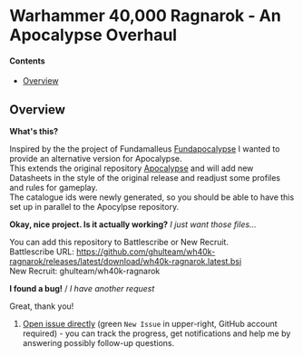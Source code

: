 Warhammer 40,000 Ragnarok - An Apocalypse Overhaul
===========================

#### Contents ####

* [Overview][]

## Overview ##
[Overview]: #overview

__What's this?__

Inspired by the the project of Fundamalleus [Fundapocalypse][] I wanted to provide an alternative version for Apocalypse. <br />
This extends the original repository [Apocalypse][] and will add new Datasheets in the style of the original release and readjust some profiles and rules for gameplay. <br />
The catalogue ids were newly generated, so you should be able to have this set up in parallel to the Apocylpse repository.

__Okay, nice project. Is it actually working?__ _I just want those files..._

You can add this repository to Battlescribe or New Recruit. <br />
Battlescribe URL: https://github.com/ghulteam/wh40k-ragnarok/releases/latest/download/wh40k-ragnarok.latest.bsi <br />
New Recruit: ghulteam/wh40k-ragnarok 

__I found a bug!__ / *I have another request*

Great, thank you!

1. [Open issue directly][] (green `New Issue` in upper-right, GitHub account required) - you can track the progress, get notifications and help me by answering possibly follow-up questions.

[Fundapocalypse]: https://github.com/normanthesquid/wh40k-fundapocalypse
[Apocalypse]: https://github.com/BSData/wh40k-apocalypse
[Open Issue directly]: https://github.com/ghulteam/wh40k-ragnarok/issues
